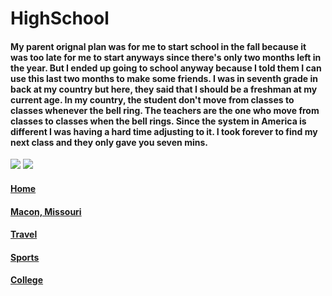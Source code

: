 # HighSchool
#### My parent orignal plan was for me to start school in the fall because it was too late for me to start anyways since there's only two months left in the year. But I ended up going to school anyway because I told them I can use this last two months to make some friends. I was in seventh grade in back at my country but here, they said that I should be a freshman at my current age. In my country, the student don't move from classes to classes whenever the bell ring. The teachers are the one who move from classes to classes when the bell rings. Since the system in America is different I was having a hard time adjusting to it. I took forever to find my next class and they only gave you seven mins.
![](https://github.com/Visal-So/Midterm-Project/blob/main/Images/Torrance_High_School.jfif)
![](https://github.com/Visal-So/Midterm-Project/blob/main/Images/Macon_High_School.jfif)
#### [Home](https://github.com/Visal-So/Midterm-Project/blob/main/README.md)
#### [Macon, Missouri](https://github.com/Visal-So/Midterm-Project/blob/main/secondpage.md)
#### [Travel](https://github.com/Visal-So/Midterm-Project/blob/main/thirdpage.md)
#### [Sports](https://github.com/Visal-So/Midterm-Project/blob/main/fourthpage.md)
#### [College](https://github.com/Visal-So/Midterm-Project/blob/main/fifthpage.md)
